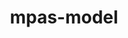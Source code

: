 ---
title: "mpas-model"
layout: cache
categories: [package, v0.18.1]
meta: {"versions": ["7.1"], "compilers": ["gcc@=7.3.1"], "oss": ["amzn2"], "platforms": ["linux"], "targets": ["aarch64", "graviton2", "x86_64_v3", "x86_64_v4"], "stacks": ["aws-isc", "aws-isc-aarch64", "root"], "num_specs": 4, "num_specs_by_stack": {"root": 4, "aws-isc": 2, "aws-isc-aarch64": 2}}
spec_details: [{"hash": "7leza3oqvugjaspfi34kqk2rrz7dusva", "compiler": "gcc@=7.3.1", "versions": ["7.1"], "os": "amzn2", "platform": "linux", "target": "x86_64_v3", "variants": [], "stacks": ["root", "aws-isc"], "size": "-", "tarball": "https://binaries.spack.io/releases/v0.18.1/build_cache/linux-amzn2-x86_64_v3/gcc-7.3.1/mpas-model-7.1/linux-amzn2-x86_64_v3-gcc-7.3.1-mpas-model-7.1-7leza3oqvugjaspfi34kqk2rrz7dusva.spack"}, {"hash": "iwzud4cgb2wmevmvmqfkzttbhtbzfdlx", "compiler": "gcc@=7.3.1", "versions": ["7.1"], "os": "amzn2", "platform": "linux", "target": "graviton2", "variants": [], "stacks": ["aws-isc-aarch64", "root"], "size": "-", "tarball": "https://binaries.spack.io/releases/v0.18.1/build_cache/linux-amzn2-graviton2/gcc-7.3.1/mpas-model-7.1/linux-amzn2-graviton2-gcc-7.3.1-mpas-model-7.1-iwzud4cgb2wmevmvmqfkzttbhtbzfdlx.spack"}, {"hash": "tsyxcttudfyb3gy6gy3isg6rlm6rvuyv", "compiler": "gcc@=7.3.1", "versions": ["7.1"], "os": "amzn2", "platform": "linux", "target": "aarch64", "variants": [], "stacks": ["aws-isc-aarch64", "root"], "size": "-", "tarball": "https://binaries.spack.io/releases/v0.18.1/build_cache/linux-amzn2-aarch64/gcc-7.3.1/mpas-model-7.1/linux-amzn2-aarch64-gcc-7.3.1-mpas-model-7.1-tsyxcttudfyb3gy6gy3isg6rlm6rvuyv.spack"}, {"hash": "hrv372uqqjg6ez4tjv2pjz42oyxzf4qe", "compiler": "gcc@=7.3.1", "versions": ["7.1"], "os": "amzn2", "platform": "linux", "target": "x86_64_v4", "variants": [], "stacks": ["root", "aws-isc"], "size": "-", "tarball": "https://binaries.spack.io/releases/v0.18.1/build_cache/linux-amzn2-x86_64_v4/gcc-7.3.1/mpas-model-7.1/linux-amzn2-x86_64_v4-gcc-7.3.1-mpas-model-7.1-hrv372uqqjg6ez4tjv2pjz42oyxzf4qe.spack"}]
---